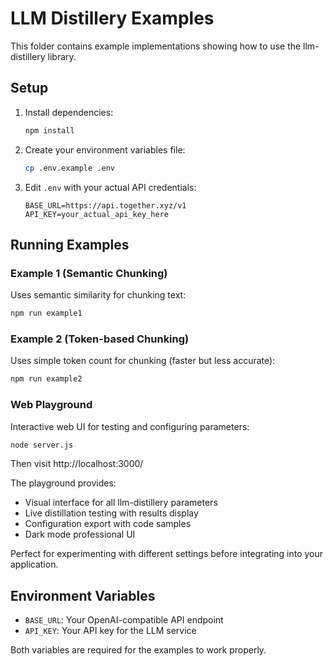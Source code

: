 # LLM Distillery Examples

This folder contains example implementations showing how to use the llm-distillery library.

## Setup

1. Install dependencies:
   ```bash
   npm install
   ```

2. Create your environment variables file:
   ```bash
   cp .env.example .env
   ```

3. Edit `.env` with your actual API credentials:
   ```
   BASE_URL=https://api.together.xyz/v1
   API_KEY=your_actual_api_key_here
   ```

## Running Examples

### Example 1 (Semantic Chunking)
Uses semantic similarity for chunking text:
```bash
npm run example1
```

### Example 2 (Token-based Chunking)
Uses simple token count for chunking (faster but less accurate):
```bash
npm run example2
```

### Web Playground
Interactive web UI for testing and configuring parameters:
```bash
node server.js
```
Then visit http://localhost:3000/

The playground provides:
- Visual interface for all llm-distillery parameters
- Live distillation testing with results display
- Configuration export with code samples
- Dark mode professional UI

Perfect for experimenting with different settings before integrating into your application.

## Environment Variables

- `BASE_URL`: Your OpenAI-compatible API endpoint
- `API_KEY`: Your API key for the LLM service

Both variables are required for the examples to work properly.
